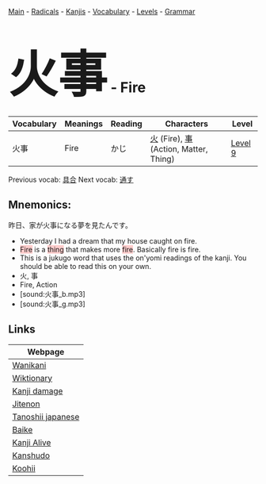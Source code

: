 <style> bigfont {font-size: 100px}</style>
[Main](../README.md) -
[Radicals](../radicals.md) -
[Kanjis](../kanjis.md) -
[Vocabulary](../vocabulary.md) -
[Levels](../levels.md) -
[Grammar](../grammar.md)
# <bigfont> 火事</bigfont> - Fire 

| Vocabulary | Meanings | Reading | Characters | Level |
| --- | --- | --- | --- | --- |
| 火事 | Fire | かじ |  [火](../kanjis/火.md) (Fire), [事](../kanjis/事.md) (Action, Matter, Thing) | [Level 9](../levels/wk_level9.md) |

Previous vocab: [具合](具合.md) Next vocab: [通す](通す.md) 

## Mnemonics:
昨日、家が火事になる夢を見たんです。
* Yesterday I had a dream that my house caught on fire.
* <span style="background-color:#ffcccb"> Fire</span> is a <span style="background-color:#ffcccb"> thing</span> that makes more <span style="background-color:#ffcccb"> fire</span>. Basically fire is fire.
* This is a jukugo word that uses the on'yomi readings of the kanji. You should be able to read this on your own.
* 火, 事
* Fire, Action
* [sound:火事_b.mp3]
* [sound:火事_g.mp3]


## Links 

| Webpage |
| --- |
| [Wanikani          ](https://www.wanikani.com/kanji/火事) |
| [Wiktionary        ](https://en.wiktionary.org/wiki/火事) |
| [Kanji damage      ](http://www.kanjidamage.com/kanji/search?utf8=✓&q=火事) |
| [Jitenon           ](https://jitenon.com/kanji/火事) |
| [Tanoshii japanese ](https://www.tanoshiijapanese.com/dictionary/kanji.cfm?k=火事) |
| [Baike             ](https://baike.baidu.com/item/火事) |
| [Kanji Alive       ](https://app.kanjialive.com/火事) |
| [Kanshudo          ](https://www.kanshudo.com/searchmn?q=火事) |
| [Koohii            ](https://kanji.koohii.com/study/kanji/火事) |
